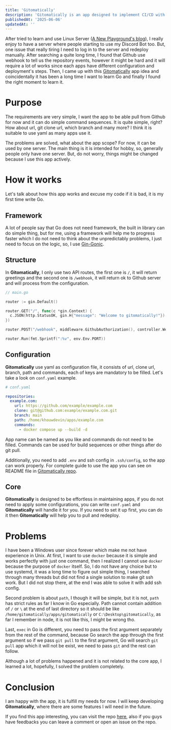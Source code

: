 ```yaml
---
title: 'Gitomatically'
description: 'Gitomatically is an app designed to implement CI/CD with ease.'
publishedAt: '2025-06-06'
updatedAt: ''
---
```


After tried to learn and use Linux Server ([A New Playground's blog](https://khouwdevin.com/blog/anewplayground)), I really enjoy to have a server where people starting to use my Discord Bot too. But, one issue that really tiring I need to log in to the server and redeploy manually. After searching a quite long time, I found that Github use webhook to tell us the repository events, however it might be hard and it will require a lot of works since each apps have different configuration and deployment's steps. Then, I came up with this [Gitomatically](https://github.com/khouwdevin/gitomatically) app idea and coincidentally it has been a long time I want to learn Go and finally I found the right moment to learn it.

# Purpose

The requirements are very simple, I want the app to be able pull from Github for now and it can do simple command sequences. It is quite simple, right? How about url, git clone url, which branch and many more? I think it is suitable to use yaml as many apps use it.

The problems are solved, what about the app scope? For now, it can be used by one server. The main thing is it is intended for hobby, so, generally people only have one server. But, do not worry, things might be changed because I use this app actively.

# How it works

Let's talk about how this app works and excuse my code if it is bad, it is my first time write Go.

## Framework

A lot of people say that Go does not need framework, the built in library can do simple thing, but for me, using a framework will help me to progress faster which I do not need to think about the unpredictably problems, I just need to focus on the logic, so, I use [Gin-Gonic](https://gin-gonic.com/).

## Structure

In **Gitomatically**, I only use two API routes, the first one is `/`, it will return greetings and the second one is `/webhook`, it will return ok to Github server and will process from the configuration.

```go
// main.go

router := gin.Default()

router.GET("/", func(c *gin.Context) {
  c.JSON(http.StatusOK, gin.H{"message": "Welcome to gitomatically!"})
})

router.POST("/webhook", middleware.GithubAuthorization(), controller.WebhookController)

router.Run(fmt.Sprintf(":%v", env.Env.PORT))
```

## Configuration

**Gitomatically** use yaml as configuration file, it consists of url, clone url, branch, path and commands, each of keys are mandatory to be filled. Let's take a look on `conf.yaml` example.

```yaml
# conf.yaml

repositories:
  example.com:
    url: https://github.com/example/example.com
    clone: git@github.com:example/example.com.git
    branch: main
    path: /home/khouwdevin/apps/example.com
    commands:
      - docker compose up --build -d
```

App name can be named as you like and commands do not need to be filled. Commands can be used for build sequences or other things after do git pull.

Additionally, you need to add `.env` and ssh config in `.ssh/config`, so the app can work properly. For complete guide to use the app you can see on README file in [Gitomatically repo](https://github.com/khouwdevin/gitomatically).

## Core

**Gitomatically** is designed to be effortless in maintaining apps, if you do not need to apply some configurations, you can write `conf.yaml` and **Gitomatically** will handle it for you. If you need to set it up first, you can do it then **Gitomatically** will help you to pull and redeploy.

# Problems

I have been a Windows user since forever which make me not have experience in Unix. At first, I want to use `docker` because it is simple and works perfectly with just one command, then I realized I cannot use `docker` because the purpose of `docker` itself. So, I do not have any choice but to use systemd, it was a long time to figure out simple thing, I searched through many threads but did not find a single solution to make git ssh work. But I did not stop there, at the end I was able to solve it with add ssh config.

Second problem is about `path`, I though it will be simple, but it is not, `path` has strict rules as far I know in Go especially. Path cannot contain addition of `/` or `\` at the end of last directory so it should be like `/home/gitomatically/apps/gitomatically` or `C:\Desktop\gitomatically`, as far I remember in node, it is not like this, I might be wrong tho.

Last, `exec` in Go is different, you need to pass the first argument separately from the rest of the command, because Go search the app through the first argument so if we pass `git pull` to the first argument, Go will search `git pull` app which it will not be exist, we need to pass `git` and the rest can follow.

Although a lot of problems happened and it is not related to the core app, I learned a lot, hopefully, I solved the problem completely.

# Conclusion

I am happy with the app, it is fulfill my needs for now. I will keep developing **Gitomatically**, where there are some features I will need in the future.

If you find this app interesting, you can visit the repo [here](https://github.com/khouwdevin/gitomatically), also if you guys have feedbacks you can leave a comment or open an issue on the repo.